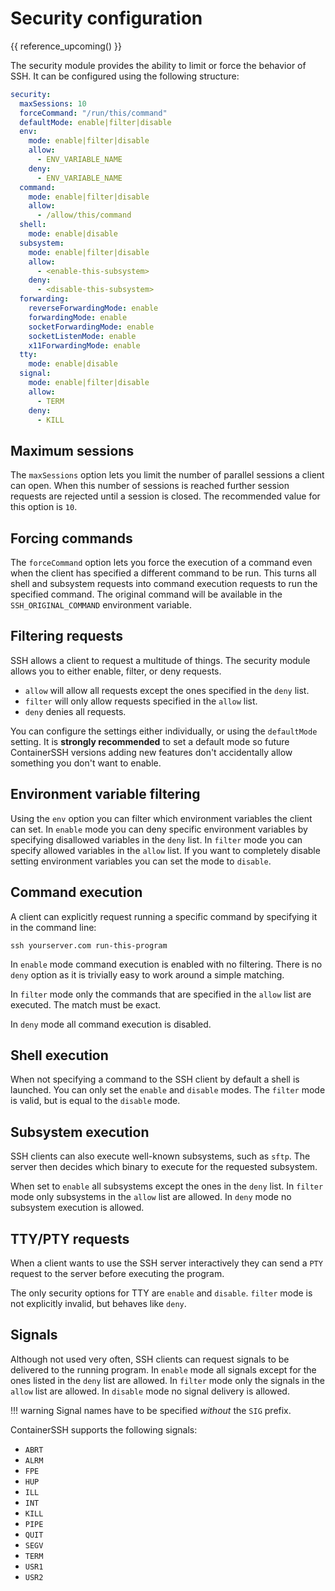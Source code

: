 
<h1>Security configuration</h1>

{{ reference_upcoming() }}

The security module provides the ability to limit or force the behavior of SSH. It can be configured using the following structure:

```yaml
security:
  maxSessions: 10
  forceCommand: "/run/this/command"
  defaultMode: enable|filter|disable
  env:
    mode: enable|filter|disable
    allow:
      - ENV_VARIABLE_NAME
    deny:
      - ENV_VARIABLE_NAME
  command:
    mode: enable|filter|disable
    allow:
      - /allow/this/command
  shell:
    mode: enable|disable
  subsystem:
    mode: enable|filter|disable
    allow:
      - <enable-this-subsystem>
    deny:
      - <disable-this-subsystem>
  forwarding:
    reverseForwardingMode: enable
    forwardingMode: enable
    socketForwardingMode: enable
    socketListenMode: enable
    x11ForwardingMode: enable
  tty:
    mode: enable|disable
  signal:
    mode: enable|filter|disable
    allow:
      - TERM
    deny:
      - KILL
```

## Maximum sessions

The `maxSessions` option lets you limit the number of parallel sessions a client can open. When this number of sessions is reached further session requests are rejected until a session is closed. The recommended value for this option is `10`. 

## Forcing commands

The `forceCommand` option lets you force the execution of a command even when the client has specified a different command to be run. This turns all shell and subsystem requests into command execution requests to run the specified command. The original command will be available in the `SSH_ORIGINAL_COMMAND` environment variable.

## Filtering requests

SSH allows a client to request a multitude of things. The security module allows you to either enable, filter, or deny requests.

- `allow` will allow all requests except the ones specified in the `deny` list.
- `filter` will only allow requests specified in the `allow` list.
- `deny` denies all requests.

You can configure the settings either individually, or using the `defaultMode` setting. It is **strongly recommended** to set a default mode so future ContainerSSH versions adding new features don't accidentally allow something you don't want to enable.

## Environment variable filtering

Using the `env` option you can filter which environment variables the client can set. In `enable` mode you can deny specific environment variables by specifying disallowed variables in the `deny` list. In `filter` mode you can specify allowed variables in the `allow` list. If you want to completely disable setting environment variables you can set the mode to `disable`.

## Command execution

A client can explicitly request running a specific command by specifying it in the command line:

```
ssh yourserver.com run-this-program
```

In `enable` mode command execution is enabled with no filtering. There is no `deny` option as it is trivially easy to work around a simple matching.

In `filter` mode only the commands that are specified in the `allow` list are executed. The match must be exact.

In `deny` mode all command execution is disabled.

## Shell execution

When not specifying a command to the SSH client by default a shell is launched. You can only set the `enable` and `disable` modes. The `filter` mode is valid, but is equal to the `disable` mode.

## Subsystem execution

SSH clients can also execute well-known subsystems, such as `sftp`. The server then decides which binary to execute for the requested subsystem.

When set to `enable` all subsystems except the ones in the `deny` list. In `filter` mode only subsystems in the `allow` list are allowed. In `deny` mode no subsystem execution is allowed.

## TTY/PTY requests

When a client wants to use the SSH server interactively they can send a `PTY` request to the server before executing the program.

The only security options for TTY are `enable` and `disable`. `filter` mode is not explicitly invalid, but behaves like `deny`.

## Signals

Although not used very often, SSH clients can request signals to be delivered to the running program. In `enable` mode all signals except for the ones listed in the `deny` list are allowed. In `filter` mode only the signals in the `allow` list are allowed. In `disable` mode no signal delivery is allowed.

!!! warning
    Signal names have to be specified *without* the `SIG` prefix.

ContainerSSH supports the following signals:

- `ABRT`
- `ALRM`
- `FPE`
- `HUP`
- `ILL`
- `INT`
- `KILL`
- `PIPE`
- `QUIT`
- `SEGV`
- `TERM`
- `USR1`
- `USR2`
